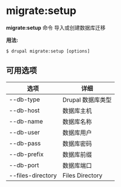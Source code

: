 # migrate:setup
**migrate:setup** 命令 导入或创建数据库迁移

**用法:**
```
$ drupal migrate:setup [options] 
```

## 可用选项
选项 | 详细
-------|-------------
--db-type | Drupal 数据库类型
--db-host | 数据库主机
--db-name | 数据库名称
--db-user | 数据库用户
--db-pass | 数据库密码
--db-prefix | 数据库前缀
--db-port | 数据库端口
--files-directory | Files Directory
